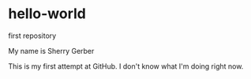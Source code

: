 # hello-world
first repository

My name is Sherry Gerber

This is my first attempt at GitHub.
I don't know what I'm doing right now.
